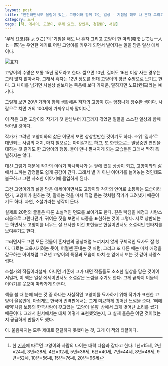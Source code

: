 ```yaml
---
layout: post
title: "잔잔하면서도 울림이 있는, 고양이와 함께 하는 일상 - 기침을 해도 나 혼자 그리고 고양이 한 마리"
category: 도서
tags: [책, 에세이, 고양이, 무레 요코, 장인주, 경향BP, 서평]
---
```


'무레 요코(群 ようこ)'의
'기침을 해도 나 혼자 그리고 고양이 한 마리(咳をしても一人と一匹)'는
우연한 계기로 어린 고양이를 키우게 되면서 벌어지는 일을 담은 일상 에세이다.

![표지](https://lh3.googleusercontent.com/t5AxmOProJHrkpjvO1pDB9QB59YUh9KA-pkFaF6ni7cQCUuQSvxGeubZXjSLzPQpF46rOvKc5JIFrg=s480)

고양이의 수명은 보통 15년 정도라고 한다.
짧으면 10년, 길어도 16년 이상 사는 경우는 그리 많지 않아서다.
그래서 혹자는 12년 정도를 현대 고양이의 평균 수명으로 보기도 한다.
그 나이를 넘기면 사실상 삶보다는 죽음에 보다 가까운, 말하자면 노묘(老猫)라는 얘기다.

그렇게 보면 20년 가까이 함께 생활해온 저자의 고양이 C는 엄청나게 장수한 셈이다.
사람으로 치면 거의 100세에 가까우니까 말이다.[^1]

[^1]: 한 [기사](http://news1.kr/articles/?3164270)에 따르면 고양이와 사람의 나이는 대략 다음과 같다고 한다: 1년=15세, 2년=24세, 3년=28세, 4년=32세, 5년=36세, 6년=40세, 7년=44세, 8년=48세, 9년=52세, 10년=56세, 15년=76세, 20년=96세

이 책은 그런 고양이와 작가가 첫 만남부터 지금까지 겪었던 일들을
소소한 일상과 함께 담아낸 것이다.

작가가 그려낸 고양이와의 삶은 어떻게 보면 상상할만한 것이기도 하다.
소위 '집사'로 대변되는 사람의 처지,
마치 철모르는 아이같기도 하고, 또 한편으로는 밀당중인 연인을 대하는 것 같기도 한 고양이의 행동,
둘이 만나 펼쳐지게 되는 모습들은 그래서 딱히 특별하지는 않다.

대신 그렇기 때문에 작가의 이야기 하나하나가 눈 앞에 있듯 상상이 되고,
고양이와의 삶에서 느끼는 감정들도 쉽게 공감이 간다.
그래서 별 거 아닌 이야기를 늘어놓는 것인데도 불구하고
그런 사소한 이야기에 몰입하게 된다.

그건 고양이와의 삶을 담은 에세이이면서도
고양이와 각자의 언어로 소통하는 모습이라던가,
고양이가 원하는 것, 말하는 것을
마치 직접 듣는 것처럼 작가가 그려냈기 때문이기도 하다.
과연, 소설가라는 생각이 든다.

실제로 20편의 글들은 때론 소설적인 면모를 보이기도 한다.
깊은 빡침을 애정과 사랑스러움으로 그린다던가,
귀여운 짓을 보면서 짜증을 표현하는 것이 그렇다.
서로 상반되는 듯 하면서도 고양이를 너무도 잘 묘사한 이런 표현들은
현실이면서도 소설적인 판타지를 보여주기도 한다.

그러면서도 그런 모든 것들이 혼자만의 공상처럼 느껴지지 않게 구체적인 묘사도 잘 했다.
때로는 교육시키려는 듯이,
어떨땐 혼내는 것 처럼,
그리고 또 다른 때는 마치 애정을 갈구하는 아이처럼 그려낸 고양이의 특징과 모습이
마치 눈 앞에서 보는 것 같아 사랑스럽다.

소설가의 작품이라설까,
아니면 기존에 그가 내던 작품들도 소소한 일상을 담은 것이어서일까,
이 책은 일상 에세이면서도 소설같은 느낌을 주기도 한다.
그게 끝까지 이들의 이야기를 웃으며 따라가게 만든다.

책을 볼 때 눈에 띄는 것 중 하나는 사실적인 고양이를 묘사하기 위해 작가가 표현한 고양이 울음인데,
아쉽게도 한국어 번역판에서는 그게 미묘하게 벗어난 느낌을 준다.
'삐에에엑'처럼 보통의 한국사람이 갖고있는 '고양이 울음' 상에서 크게 벗어난 소리를 썼기 때문이다.
그래서 원서에서는 대체 어떻게 표현했었는지,
그 실제 울음은 어떤 것이었는지 궁금하게 만들기도 했다.

아.
울음까지는 모두 제대로 전달하지 못했다는 것,
그게 이 책의 티끌이다.
